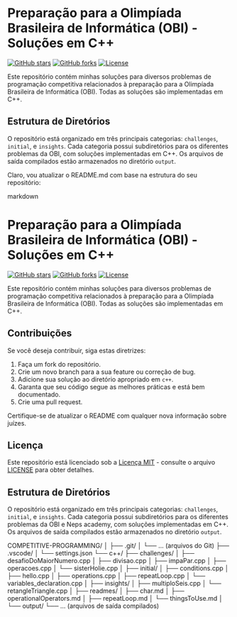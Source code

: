 # Preparação para a Olimpíada Brasileira de Informática (OBI) - Soluções em C++

[![GitHub stars](https://img.shields.io/github/stars/DropperDEV/COMPETITIVE-PROGRAMMING.svg?style=flat&logo=github&color=yellow)](https://github.com/DropperDEV/COMPETITIVE-PROGRAMMING/stargazers)
[![GitHub forks](https://img.shields.io/github/forks/DropperDEV/COMPETITIVE-PROGRAMMING.svg?style=flat&logo=github&color=green)](https://github.com/DropperDEV/COMPETITIVE-PROGRAMMING/network)
[![License](https://img.shields.io/github/license/DropperDEV/COMPETITIVE-PROGRAMMING.svg?style=flat&color=blue)](https://github.com/DropperDEV/COMPETITIVE-PROGRAMMING/blob/main/LICENSE)

Este repositório contém minhas soluções para diversos problemas de programação competitiva relacionados à preparação para a Olimpíada Brasileira de Informática (OBI). Todas as soluções são implementadas em C++.

## Estrutura de Diretórios

O repositório está organizado em três principais categorias: `challenges`, `initial`, e `insights`. Cada categoria possui subdiretórios para os diferentes problemas da OBI, com soluções implementadas em C++. Os arquivos de saída compilados estão armazenados no diretório `output`.

Claro, vou atualizar o README.md com base na estrutura do seu repositório:

markdown

# Preparação para a Olimpíada Brasileira de Informática (OBI) - Soluções em C++

[![GitHub stars](https://img.shields.io/github/stars/DropperDEV/COMPETITIVE-PROGRAMMING.svg?style=flat&logo=github&color=yellow)](https://github.com/DropperDEV/COMPETITIVE-PROGRAMMING/stargazers)
[![GitHub forks](https://img.shields.io/github/forks/DropperDEV/COMPETITIVE-PROGRAMMING.svg?style=flat&logo=github&color=green)](https://github.com/DropperDEV/COMPETITIVE-PROGRAMMING/network)
[![License](https://img.shields.io/github/license/DropperDEV/COMPETITIVE-PROGRAMMING.svg?style=flat&color=blue)](https://github.com/DropperDEV/COMPETITIVE-PROGRAMMING/blob/main/LICENSE)

Este repositório contém minhas soluções para diversos problemas de programação competitiva relacionados à preparação para a Olimpíada Brasileira de Informática (OBI). Todas as soluções são implementadas em C++.


## Contribuições

Se você deseja contribuir, siga estas diretrizes:

1. Faça um fork do repositório.
2. Crie um novo branch para a sua feature ou correção de bug.
3. Adicione sua solução ao diretório apropriado em `c++`.
4. Garanta que seu código segue as melhores práticas e está bem documentado.
5. Crie uma pull request.

Certifique-se de atualizar o README com qualquer nova informação sobre juízes.

## Licença

Este repositório está licenciado sob a [Licença MIT](https://opensource.org/licenses/MIT) - consulte o arquivo [LICENSE](LICENSE) para obter detalhes.


## Estrutura de Diretórios

O repositório está organizado em três principais categorias: `challenges`, `initial`, e `insights`. Cada categoria possui subdiretórios para os diferentes problemas da OBI e Neps academy, com soluções implementadas em C++. Os arquivos de saída compilados estão armazenados no diretório `output`.

COMPETITIVE-PROGRAMMING/
│
├── .git/
│ └── ... (arquivos do Git)
├── .vscode/
│ └── settings.json
└── c++/
├── challenges/
│ ├── desafioDoMaiorNumero.cpp
│ ├── divisao.cpp
│ ├── impaPar.cpp
│ ├── operacoes.cpp
│ └── sisterHolie.cpp
│
├── initial/
│ ├── conditions.cpp
│ ├── hello.cpp
│ ├── operations.cpp
│ ├── repeatLoop.cpp
│ └── variables_declaration.cpp
│
├── insights/
│ ├── multiploSeis.cpp
│ └── retangleTriangle.cpp
│
├── readmes/
│ ├── char.md
│ ├── operationalOperators.md
│ ├── repeatLoop.md
│ └── thingsToUse.md
│
└── output/
└── ... (arquivos de saída compilados)
